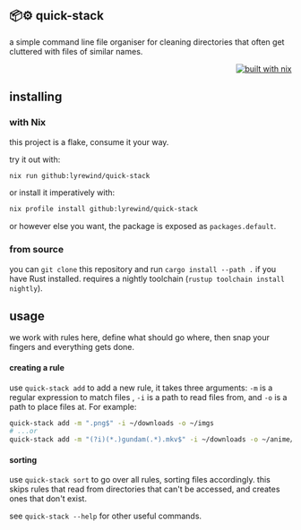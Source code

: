 ## 📦️⚙️ quick-stack

a simple command line file organiser for cleaning directories that often get cluttered
with files of similar names.
<div align="right">

[![built with nix](https://builtwithnix.org/badge.svg)](https://builtwithnix.org)
</div>


## installing
### with Nix
this project is a flake, consume it your way.

try it out with:
```bash
nix run github:lyrewind/quick-stack
```

or install it imperatively with:
```bash
nix profile install github:lyrewind/quick-stack
```

or however else you want, the package is exposed as `packages.default`.

### from source
you can `git clone` this repository and run `cargo install --path .` if you have Rust installed.
requires a nightly toolchain (`rustup toolchain install nightly`).

## usage
we work with rules here, define what should go where, then snap your fingers and everything gets done.

#### creating a rule
use `quick-stack add` to add a new rule, it takes three arguments: `-m` is a regular expression to match files ,
`-i` is a path to read files from, and `-o` is a path to place files at. For example:
```sh
quick-stack add -m ".png$" -i ~/downloads -o ~/imgs
# ...or
quick-stack add -m "(?i)(*.)gundam(.*).mkv$" -i ~/downloads -o ~/anime/gundam
```


#### sorting
use `quick-stack sort` to go over all rules, sorting files accordingly.
this skips rules that read from directories that can't be accessed, and creates ones
that don't exist.

see `quick-stack --help` for other useful commands.
